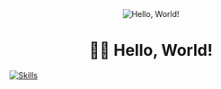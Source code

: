 <div align="center">
  <img src="https://media1.tenor.com/m/X1DFymgWJAcAAAAC/poliwhirl-pokemon.gif" alt="Hello, World!">

  <h1>👋🏻 Hello, World!</h1>
</div>

[![Skills](https://skillicons.dev/icons?i=html,css,js,mongodb,react,express,nodejs,mysql,git,github)](https://skillicons.dev)
